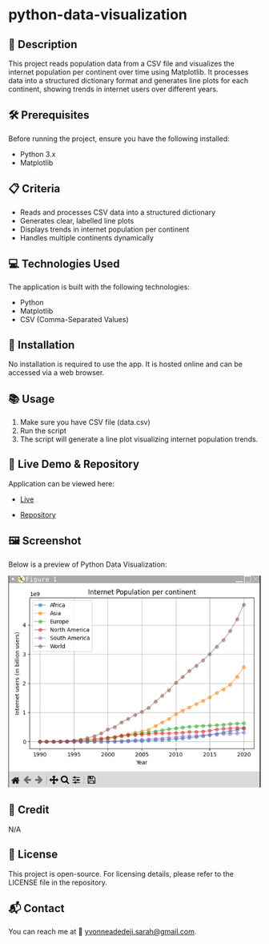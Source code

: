 # python-data-visualization

## 📌 Description
This project reads population data from a CSV file and visualizes the internet population per continent over time using Matplotlib. It processes data into a structured dictionary format and generates line plots for each continent, showing trends in internet users over different years.

## 🛠 Prerequisites
Before running the project, ensure you have the following installed:
* Python 3.x
* Matplotlib

## 📋 Criteria
* Reads and processes CSV data into a structured dictionary
* Generates clear, labelled line plots
* Displays trends in internet population per continent
* Handles multiple continents dynamically

## 💻 Technologies Used
The application is built with the following technologies:
* Python
* Matplotlib
* CSV (Comma-Separated Values)

## 🚀 Installation
No installation is required to use the app. It is hosted online and can be accessed via a web browser.

## 📚 Usage
1. Make sure you have CSV file (data.csv)
2. Run the script
3. The script will generate a line plot visualizing internet population trends.

## 🔗 Live Demo & Repository
Application can be viewed here: 
* [Live](https://replit.com/@yvonnesarah/Python-Data-Visualization)

* [Repository](https://github.com/yvonnesarah/python-data-visualization)

## 🖼 Screenshot
Below is a preview of Python Data Visualization:

![Screenshot](data.png "Python Data Visualization")

## 👥 Credit
N/A

## 📜 License
This project is open-source. For licensing details, please refer to the LICENSE file in the repository.

## 📬 Contact
You can reach me at 📧 yvonneadedeji.sarah@gmail.com.
